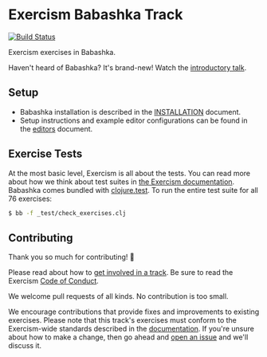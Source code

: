 # Exercism Babashka Track

[![Build Status](https://travis-ci.org/exercism/babashka.svg?branch=master)](https://travis-ci.org/exercism/babashka)

Exercism exercises in Babashka.

Haven't heard of Babashka? It's brand-new! Watch the [introductory talk](https://www.youtube.com/watch?v=Nw8aN-nrdEk).

## Setup

* Babashka installation is described in the [INSTALLATION](docs/INSTALLATION.md) document.
* Setup instructions and example editor configurations can be found in the [editors](docs/editors.md) document. 

## Exercise Tests

At the most basic level, Exercism is all about the tests. You can read more about how we think about test suites in [the Exercism documentation](https://github.com/exercism/docs/blob/master/language-tracks/exercises/anatomy/test-suites.md). Babashka comes bundled with [clojure.test](https://clojure.github.io/clojure/clojure.test-api.html). To run the entire test suite for all 76 exercises:

```bash
$ bb -f _test/check_exercises.clj
```

## Contributing

Thank you so much for contributing! :tada:

Please read about how to [get involved in a track](https://github.com/exercism/docs/tree/master/contributing-to-language-tracks). Be sure to read the Exercism [Code of Conduct](https://exercism.io/code-of-conduct).

We welcome pull requests of all kinds. No contribution is too small.

We encourage contributions that provide fixes and improvements to existing exercises. Please note that this track's exercises must conform to the Exercism-wide standards described in the [documentation](https://github.com/exercism/docs/tree/master/language-tracks/exercises). If you're unsure about how to make a change, then go ahead and [open an issue](https://github.com/exercism/babashka/issues) and we'll discuss it.
